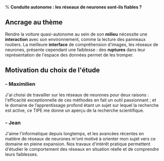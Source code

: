 % **Conduite autonome : les réseaux de neurones sont-ils fiables ?**

<!-- Le titre, l’ancrage au thème de l’année (50 mots) et la motivation du choix de l’étude (50 mots) sont à renseigner au moment de l’inscription SCEI, soit entre le 10 décembre 2017 au 12 janvier 2018 à 17h. Jusqu’à la date du 12 janvier 2018 à 17h le candidat pourra modifier ces informations en se rendant dans la rubrique "scolarité actuelle/situation" de son dossier d'inscription SCEI. -->

## Ancrage au thème

<!-- 50/50 mots -->

Rendre la voiture quasi-autonome au sein de son **milieu** nécessite une **interaction** avec son environnement, comme la lecture des panneaux routiers. La meilleure **interface** de compréhension d'images, les réseaux de neurones, présente cependant une faiblesse : des **ruptures** dans leur représentation de l'espace des données permet de les tromper.

## Motivation du choix de l'étude

<!-- 50 mots -->

### - Maximilien

J'ai choisi de travailler sur les réseaux de neurones pour deux raisons : l'efficacité exceptionnelle de ces méthodes en fait un outil passionnant ; et le domaine de l’apprentissage profond étant un sujet sur lequel la recherche est active, ce TIPE me donne un aperçu de la recherche scientifique. 

### - Jean

J'aime l'informatique depuis longtemps, et les avancées récentes en matière de réseaux de neurones m'ont motivé à orienter mon sujet vers ce domaine en pleine expansion. Nos travaux d'intérêt pratique permettent d'étudier le comportement des réseaux en situation réelle et de comprendre leurs faiblesses.
